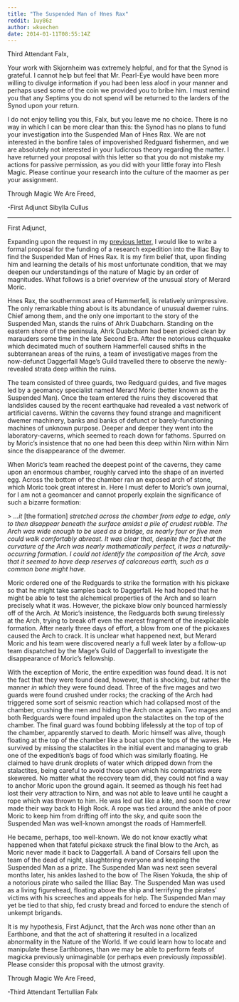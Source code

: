 ```yaml
---
title: "The Suspended Man of Hnes Rax"
reddit: 1uy86z
author: wkuechen
date: 2014-01-11T08:55:14Z
---
```



Third Attendant Falx,

Your work with Skjornheim was extremely helpful, and for that the Synod is grateful. I cannot help but feel that Mr. Pearl-Eye would have been more willing to divulge information if you had been less aloof in your manner and perhaps used some of the coin we provided you to bribe him. I must remind you that any Septims you do not spend will be returned to the larders of the Synod upon your return. 

I do not enjoy telling you this, Falx, but you leave me no choice. There is no way in which I can be more clear than this: the Synod has no plans to fund your investigation into the Suspended Man of Hnes Rax. We are not interested in the bonfire tales of impoverished Redguard fishermen, and we are absolutely not interested in your ludicrous theory regarding the matter. I have returned your proposal with this letter so that you do not mistake my actions for passive permission, as you did with your little foray into Flesh Magic. Please continue your research into the culture of the maomer as per your assignment.

Through Magic We Are Freed,
	
 -First Adjunct Sibylla Cullus 

______________________________________________________________________________


First Adjunct,
	
Expanding upon the request in my [previous letter,](http://www.reddit.com/r/teslore/comments/1thw42/shor_of_the_shore_an_interview_with_skjornheim/) I would like to write a formal proposal for the funding of a research expedition into the Iliac Bay to find the Suspended Man of Hnes Rax. It is my firm belief that, upon finding him and learning the details of his most unfortunate condition, that we may deepen our understandings of the nature of Magic by an order of magnitudes. What follows is a brief overview of the unusual story of Merard Moric.
	
Hnes Rax, the southernmost area of Hammerfell, is relatively unimpressive. The only remarkable thing about is its abundance of unusual dwemer ruins. Chief among them, and the only one important to the story of the Suspended Man, stands the ruins of Ahrk Duabcharn. Standing on the eastern shore of the peninsula, Ahrk Duabcharn had been picked clean by marauders some time in the late Second Era. After the notorious earthquake which decimated much of southern Hammerfell caused shifts in the subterranean areas of the ruins, a team of investigative mages from the now-defunct Daggerfall Mage’s Guild travelled there to observe the newly-revealed strata deep within the ruins. 
	
The team consisted of three guards, two Redguard guides, and five mages led by a geomancy specialist named Merard Moric (better known as the Suspended Man). Once the team entered the ruins they discovered that landslides caused by the recent earthquake had revealed a vast network of artificial caverns. Within the caverns they found strange and magnificent dwemer machinery, banks and banks of defunct or barely-functioning machines of unknown purpose. Deeper and deeper they went into the laboratory-caverns, which seemed to reach down for fathoms. Spurred on by Moric’s insistence that no one had been this deep within Nirn within Nirn since the disappearance of the dwemer. 
	
When Moric’s team reached the deepest point of the caverns, they came upon an enormous chamber, roughly carved into the shape of an inverted egg. Across the bottom of the chamber ran an exposed arch of stone, which Moric took great interest in. Here I must defer to Moric’s own journal, for I am not a geomancer and cannot properly explain the significance of such a bizarre formation:

&gt; *…it* [the formation] *stretched across the chamber from edge to edge, only to then disappear beneath the surface amidst a pile of crudest rubble. The Arch was wide enough to be used as a bridge, as nearly four or five men could walk comfortably abreast. It was clear that, despite the fact that the curvature of the Arch was nearly mathematically perfect, it was a naturally-occurring formation. I could not identify the composition of the Arch, save that it seemed to have deep reserves of calcareous earth, such as a common bone might have.*

Moric ordered one of the Redguards to strike the formation with his pickaxe so that he might take samples back to Daggerfall. He had hoped that he might be able to test the alchemical properties of the Arch and so learn precisely what it was. However, the pickaxe blow only bounced harmlessly off of the Arch. At Moric’s insistence, the Redguards both swung tirelessly at the Arch, trying to break off even the merest fragment of the inexplicable formation. After nearly three days of effort, a blow from one of the pickaxes caused the Arch to crack. It is unclear what happened next, but Merard Moric and his team were discovered nearly a full week later by a follow-up team dispatched by the Mage’s Guild of Daggerfall to investigate the disappearance of Moric’s fellowship. 
	
With the exception of Moric, the entire expedition was found dead. It is not the fact that they were found dead, however, that is shocking, but rather the manner *in which* they were found dead. Three of the five mages and two guards were found crushed under rocks; the cracking of the Arch had triggered some sort of seismic reaction which had collapsed most of the chamber, crushing the men and hiding the Arch once again. Two mages and both Redguards were found impaled upon the stalactites on the top of the chamber. The final guard was found bobbing lifelessly at the top of top of the chamber, apparently starved to death. Moric himself was alive, though floating at the top of the chamber like a boat upon the tops of the waves. He survived by missing the stalactites in the initial event and managing to grab one of the expedition’s bags of food which was similarly floating. He claimed to have drunk droplets of water which dripped down from the stalactites, being careful to avoid those upon which his compatriots were skewered. No matter what the recovery team did, they could not find a way to anchor Moric upon the ground again. It seemed as though his feet had lost their very attraction to Nirn, and was not able to leave until he caught a rope which was thrown to him. He was led out like a kite, and soon the crew made their way back to High Rock. A rope was tied around the ankle of poor Moric to keep him from drifting off into the sky, and quite soon the Suspended Man was well-known amongst the roads of Hammerfell. 

He became, perhaps, too well-known. We do not know exactly what happened when that fateful pickaxe struck the final blow to the Arch, as Moric never made it back to Daggerfall. A band of Corsairs fell upon the team of the dead of night, slaughtering everyone and keeping the Suspended Man as a prize. The Suspended Man was next seen several months later, his ankles lashed to the bow of The Risen Yokuda, the ship of a notorious pirate who sailed the Illiac Bay. The Suspended Man was used as a living figurehead, floating above the ship and terrifying the pirates’ victims with his screeches and appeals for help. The Suspended Man may yet be tied to that ship, fed crusty bread and forced to endure the stench of unkempt brigands. 
	
It is my hypothesis, First Adjunct, that the Arch was none other than an Earthbone, and that the act of shattering it resulted in a localized abnormality in the Nature of the World. If we could learn how to locate and manipulate these Earthbones, than we may be able to perform feats of magicka previously unimaginable (or perhaps even previously *impossible*). Please consider this proposal with the utmost gravity. 

Through Magic We Are Freed, 

-Third Attendant Tertullian Falx
